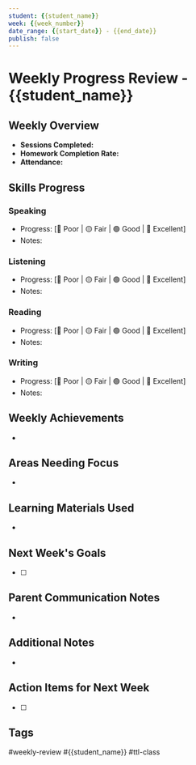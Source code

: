 ```yaml
---
student: {{student_name}}
week: {{week_number}}
date_range: {{start_date}} - {{end_date}}
publish: false
---
```


# Weekly Progress Review - {{student_name}}

## Weekly Overview
- **Sessions Completed:** 
- **Homework Completion Rate:** 
- **Attendance:** 

## Skills Progress
### Speaking
- Progress: [🔴 Poor | 🟡 Fair | 🟢 Good | 🔵 Excellent]
- Notes:

### Listening
- Progress: [🔴 Poor | 🟡 Fair | 🟢 Good | 🔵 Excellent]
- Notes:

### Reading
- Progress: [🔴 Poor | 🟡 Fair | 🟢 Good | 🔵 Excellent]
- Notes:

### Writing
- Progress: [🔴 Poor | 🟡 Fair | 🟢 Good | 🔵 Excellent]
- Notes:

## Weekly Achievements
- 

## Areas Needing Focus
- 

## Learning Materials Used
- 

## Next Week's Goals
- [ ] 

## Parent Communication Notes
- 

## Additional Notes
- 

## Action Items for Next Week
- [ ] 

## Tags
#weekly-review #{{student_name}} #ttl-class 